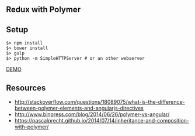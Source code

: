 ## Redux with Polymer

## Setup

    $> npm install
    $> bower install
    $> gulp
    $> python -m SimpleHTTPServer # or an other webserver


[DEMO](http://scaljeri.github.io/polymer-redux/)

## Resources
  * http://stackoverflow.com/questions/18089075/what-is-the-difference-between-polymer-elements-and-angularjs-directives
  * http://www.binpress.com/blog/2014/06/26/polymer-vs-angular/
  * https://pascalprecht.github.io/2014/07/14/inheritance-and-composition-with-polymer/
